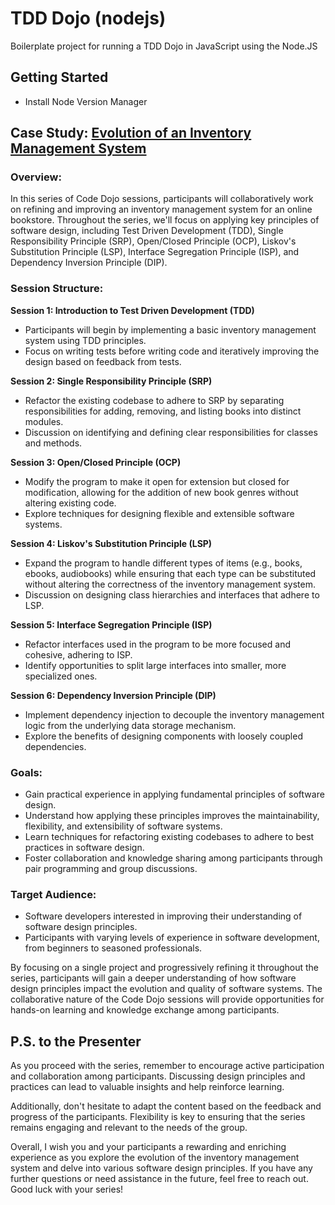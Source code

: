 # TDD Dojo (nodejs)
Boilerplate project for running a TDD Dojo in JavaScript using the Node.JS

## Getting Started

- Install Node Version Manager

## Case Study: [Evolution of an Inventory Management System](series/README.md)

### Overview:
In this series of Code Dojo sessions, participants will collaboratively work on refining and improving an inventory management system for an online bookstore. Throughout the series, we'll focus on applying key principles of software design, including Test Driven Development (TDD), Single Responsibility Principle (SRP), Open/Closed Principle (OCP), Liskov's Substitution Principle (LSP), Interface Segregation Principle (ISP), and Dependency Inversion Principle (DIP).

### Session Structure:
**Session 1: Introduction to Test Driven Development (TDD)**
   - Participants will begin by implementing a basic inventory management system using TDD principles.
   - Focus on writing tests before writing code and iteratively improving the design based on feedback from tests.

**Session 2: Single Responsibility Principle (SRP)**
   - Refactor the existing codebase to adhere to SRP by separating responsibilities for adding, removing, and listing books into distinct modules.
   - Discussion on identifying and defining clear responsibilities for classes and methods.

**Session 3: Open/Closed Principle (OCP)**
   - Modify the program to make it open for extension but closed for modification, allowing for the addition of new book genres without altering existing code.
   - Explore techniques for designing flexible and extensible software systems.

**Session 4: Liskov's Substitution Principle (LSP)**
   - Expand the program to handle different types of items (e.g., books, ebooks, audiobooks) while ensuring that each type can be substituted without altering the correctness of the inventory management system.
   - Discussion on designing class hierarchies and interfaces that adhere to LSP.

**Session 5: Interface Segregation Principle (ISP)**
   - Refactor interfaces used in the program to be more focused and cohesive, adhering to ISP.
   - Identify opportunities to split large interfaces into smaller, more specialized ones.

**Session 6: Dependency Inversion Principle (DIP)**
   - Implement dependency injection to decouple the inventory management logic from the underlying data storage mechanism.
   - Explore the benefits of designing components with loosely coupled dependencies.

### Goals:
- Gain practical experience in applying fundamental principles of software design.
- Understand how applying these principles improves the maintainability, flexibility, and extensibility of software systems.
- Learn techniques for refactoring existing codebases to adhere to best practices in software design.
- Foster collaboration and knowledge sharing among participants through pair programming and group discussions.

### Target Audience:
- Software developers interested in improving their understanding of software design principles.
- Participants with varying levels of experience in software development, from beginners to seasoned professionals.

By focusing on a single project and progressively refining it throughout the series, participants will gain a deeper understanding of how software design principles impact the evolution and quality of software systems. The collaborative nature of the Code Dojo sessions will provide opportunities for hands-on learning and knowledge exchange among participants.

## P.S. to the Presenter

As you proceed with the series, remember to encourage active participation and collaboration among participants. Discussing design principles and practices can lead to valuable insights and help reinforce learning.

Additionally, don't hesitate to adapt the content based on the feedback and progress of the participants. Flexibility is key to ensuring that the series remains engaging and relevant to the needs of the group.

Overall, I wish you and your participants a rewarding and enriching experience as you explore the evolution of the inventory management system and delve into various software design principles. If you have any further questions or need assistance in the future, feel free to reach out. Good luck with your series!
